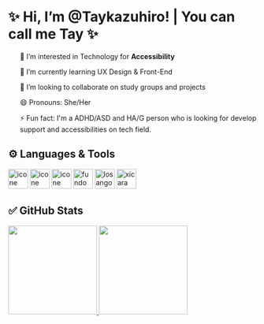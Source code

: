 <h1> ✨ Hi, I’m @Taykazuhiro! | You can call me Tay ✨ </h1>
<div>
<ul>👀 I’m interested in Technology for <b>Accessibility</b></ul>
<ul>🌱 I’m currently learning UX Design & Front-End </ul>
<ul>💞️ I’m looking to collaborate on study groups and projects</ul>
<ul>😄 Pronouns: She/Her</ul>
<ul>⚡ Fun fact: I'm a ADHD/ASD and HA/G person who is looking for develop support and accessibilities on tech field. </ul>
  
</div>
<div>
<h2>⚙️ Languages & Tools </h2>
<img src="https://cdn.jsdelivr.net/gh/devicons/devicon@latest/icons/html5/html5-original-wordmark.svg"/ alt = "icone laranja em formato do número 5 e a palavra HTML em preto acima do ícone" width="40" height="40">
<img src="https://cdn.jsdelivr.net/gh/devicons/devicon@latest/icons/css3/css3-original-wordmark.svg"/ alt = "icone azul em formato do número 3 e a palavra CSS em preto acima do ícone" width="40" height="40">
<img src="https://cdn.jsdelivr.net/gh/devicons/devicon@latest/icons/javascript/javascript-original.svg"/ alt = "icone quadrado amarelo com as letras JS em preto no canto inferior direito" width="40" height="40">
<img src="https://cdn.jsdelivr.net/gh/devicons/devicon@latest/icons/github/github-original.svg"/ alt = "fundo redondo preto com o contorno do corpo de um gatinho vazando o circulo" width="40" height="40" >
<img src="https://cdn.jsdelivr.net/gh/devicons/devicon@latest/icons/git/git-plain-wordmark.svg"/ alt = "losango laranja com o formato de uma arvore dentro do losango vazando com a palavra git ao lado" width="40" height="40">    
<img src="https://w7.pngwing.com/pngs/578/816/png-transparent-java-class-file-java-platform-standard-edition-java-development-kit-java-runtime-environment-coffee-jar-text-class-orange-thumbnail.png" / alt = "xicara de café fumegante com a palavra java em abaixo" width="40" height="40">  
</div>

<div>
  <h2> ✅ GitHub Stats</h2>
<a href="https://github.com/Taykazuhiro">
<img loading="lazy" height="180em" src="https://github-readme-stats.vercel.app/api/top-langs/?username=Taykazuhiro&layout=compact&langs_count=7&theme=dracula"/>
<img loading="lazy" height="180em" src="https://github-readme-stats.vercel.app/api?username=Taykazuhiro&show_icons=true&theme=dracula&include_all_commits=true&count_private=true"/>
</div>

<!---
Taykazuhiro/Taykazuhiro is a ✨ special ✨ repository because its `README.md` (this file) appears on your GitHub profile.
You can click the Preview link to take a look at your changes.
--->


